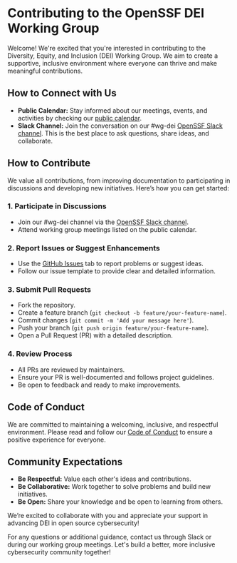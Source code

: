 # Contributing to the OpenSSF DEI Working Group

Welcome! We're excited that you're interested in contributing to the Diversity, Equity, and Inclusion (DEI) Working Group. We aim to create a supportive, inclusive environment where everyone can thrive and make meaningful contributions.

## How to Connect with Us

- **Public Calendar:** Stay informed about our meetings, events, and activities by checking our [public calendar](#https://calendar.google.com/calendar/u/0/r?cid=czYzdm9lZmhwNWk5cGZsdGI1cTY3bmdwZXNAZ3JvdXAuY2FsZW5kYXIuZ29vZ2xlLmNvbQ).
- **Slack Channel:** Join the conversation on our #wg-dei [OpenSSF Slack channel](#https://openssf.slack.com/join/shared_invite/zt-2sa4ub3pw-TKfiwHzTINSQY4ZSunhnSw#/shared-invite/email). This is the best place to ask questions, share ideas, and collaborate.

## How to Contribute

We value all contributions, from improving documentation to participating in discussions and developing new initiatives. Here’s how you can get started:

### 1. Participate in Discussions
- Join our #wg-dei channel via the [OpenSSF Slack channel](#https://openssf.slack.com/join/shared_invite/zt-2sa4ub3pw-TKfiwHzTINSQY4ZSunhnSw#/shared-invite/email).
- Attend working group meetings listed on the public calendar.

### 2. Report Issues or Suggest Enhancements
- Use the [GitHub Issues](https://github.com/ossf/wg-dei/issues) tab to report problems or suggest ideas.
- Follow our issue template to provide clear and detailed information.

### 3. Submit Pull Requests
- Fork the repository.
- Create a feature branch (`git checkout -b feature/your-feature-name`).
- Commit changes (`git commit -m 'Add your message here'`).
- Push your branch (`git push origin feature/your-feature-name`).
- Open a Pull Request (PR) with a detailed description.

### 4. Review Process
- All PRs are reviewed by maintainers.
- Ensure your PR is well-documented and follows project guidelines.
- Be open to feedback and ready to make improvements.

## Code of Conduct
We are committed to maintaining a welcoming, inclusive, and respectful environment. Please read and follow our [Code of Conduct](#) to ensure a positive experience for everyone.

## Community Expectations
- **Be Respectful:** Value each other's ideas and contributions.
- **Be Collaborative:** Work together to solve problems and build new initiatives.
- **Be Open:** Share your knowledge and be open to learning from others.

We’re excited to collaborate with you and appreciate your support in advancing DEI in open source cybersecurity!

For any questions or additional guidance, contact us through Slack or during our working group meetings. Let's build a better, more inclusive cybersecurity community together!

